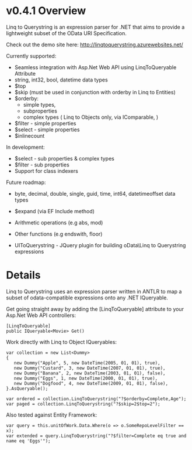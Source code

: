 v0.4.1 Overview
==============

Linq to Querystring is an expression parser for .NET that aims to provide a lightweight subset of the OData URI Specification.

Check out the demo site here: http://linqtoquerystring.azurewebsites.net/

Currently supported:

* Seamless integration with Asp.Net Web API using LinqToQueryable Attribute 
* string, int32, bool, datetime data types
* $top
* $skip (must be used in conjunction with orderby in Linq to Entities)
* $orderby:
    * simple types, 
    * subproperties
    * complex types ( Linq to Objects only, via IComparable, )
* $filter - simple properties
* $select - simple properties
* $inlinecount

In development:

* $select - sub properties & complex types
* $filter - sub properties
* Support for class indexers

Future roadmap:

* byte, decimal, double, single, guid, time, int64, datetimeoffset data types
* $expand (via EF Include method)
* Arithmetic operations (e.g abs, mod)
* Other functions (e.g endswith, floor)

* UIToQuerystring - JQuery plugin for building oData\Linq to Querystring expressions

Details
=======

Linq to Querystring uses an expression parser written in ANTLR to map a subset of odata-compatible expressions onto any .NET IQueryable.

Get going straight away by adding the [LinqToQueryable] attribute to your Asp.Net Web API controllers:

    [LinqToQueryable]
    public IQueryable<Movie> Get()
    
Work directly with Linq to Object IQueryables:

    var collection = new List<Dummy>
    {
       new Dummy("Apple", 5, new DateTime(2005, 01, 01), true),
       new Dummy("Custard", 3, new DateTime(2007, 01, 01), true),
       new Dummy("Banana", 2, new DateTime(2003, 01, 01), false),
       new Dummy("Eggs", 1, new DateTime(2000, 01, 01), true),
       new Dummy("Dogfood", 4, new DateTime(2009, 01, 01), false),
    }.AsQueryable();

    var ordered = collection.LinqToQuerystring("?$orderby=Complete,Age");
    var paged = collection.LinqToQuerystring("?$skip=2$top=2");

Also tested against Entity Framework:

    var query = this.unitOfWork.Data.Where(o => o.SomeRepoLevelFilter == x);
    var extended = query.LinqToQuerystring("?$filter=Complete eq true and name eq 'Eggs'");
